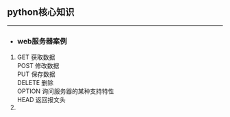 ## python核心知识
********************
- ### web服务器案例
1. GET 获取数据<br>
POST 修改数据<br>
PUT 保存数据<br>
DELETE 删除<br>
OPTION 询问服务器的某种支持特性<br>
HEAD 返回报文头<br>
2. 
